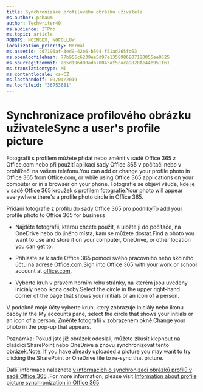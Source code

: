 ```yaml
---
title: Synchronizace profilového obrázku uživatele
ms.author: pebaum
author: Techwriter40
ms.audience: ITPro
ms.topic: article
ROBOTS: NOINDEX, NOFOLLOW
localization_priority: Normal
ms.assetid: cd7196af-3ed9-42e6-b594-f51ad265fd63
ms.openlocfilehash: 77b956c6239ee5d97e1358986807180055ee0525
ms.sourcegitcommit: a65d196d00adb70045af5caca9828fe44b951f61
ms.translationtype: MT
ms.contentlocale: cs-CZ
ms.lasthandoff: 09/04/2019
ms.locfileid: "36753681"
---
```

# <a name="sync-a-users-profile-picture"></a><span data-ttu-id="39d1d-102">Synchronizace profilového obrázku uživatele</span><span class="sxs-lookup"><span data-stu-id="39d1d-102">Sync a user's profile picture</span></span>

<span data-ttu-id="39d1d-103">Fotografii s profilem můžete přidat nebo změnit v sadě Office 365 z Office.com nebo při použití aplikací sady Office 365 v počítači nebo v prohlížeči na vašem telefonu.</span><span class="sxs-lookup"><span data-stu-id="39d1d-103">You can add or change your profile photo in Office 365 from Office.com, or while using Office 365 applications on your computer or in a browser on your phone.</span></span> <span data-ttu-id="39d1d-104">Fotografie se objeví všude, kde je v sadě Office 365 kroužek s profilem fotografie.</span><span class="sxs-lookup"><span data-stu-id="39d1d-104">Your photo will appear everywhere there's a profile photo circle in Office 365.</span></span>

<span data-ttu-id="39d1d-105">Přidání fotografie z profilu do sady Office 365 pro podniky</span><span class="sxs-lookup"><span data-stu-id="39d1d-105">To add your profile photo to Office 365 for business</span></span>

- <span data-ttu-id="39d1d-106">Najděte fotografii, kterou chcete použít, a uložte ji do počítače, na OneDrive nebo do jiného místa, kam se můžete dostat.</span><span class="sxs-lookup"><span data-stu-id="39d1d-106">Find a photo you want to use and store it on your computer, OneDrive, or other location you can get to.</span></span>

- <span data-ttu-id="39d1d-107">Přihlaste se k sadě Office 365 pomocí svého pracovního nebo školního účtu na adrese [Office.com](http://www.office.com).</span><span class="sxs-lookup"><span data-stu-id="39d1d-107">Sign into Office 365 with your work or school account at [office.com](http://www.office.com).</span></span>

- <span data-ttu-id="39d1d-108">Vyberte kruh v pravém horním rohu stránky, na kterém jsou uvedeny iniciály nebo ikona osoby.</span><span class="sxs-lookup"><span data-stu-id="39d1d-108">Select the circle in the upper right-hand corner of the page that shows your initials or an icon of a person.</span></span>

<span data-ttu-id="39d1d-109">V podokně moje účty vyberte kruh, který zobrazuje iniciály nebo ikonu osoby.</span><span class="sxs-lookup"><span data-stu-id="39d1d-109">In the My accounts pane, select the circle that shows your initials or an icon of a person.</span></span> <span data-ttu-id="39d1d-110">Změňte fotografii v zobrazeném okně.</span><span class="sxs-lookup"><span data-stu-id="39d1d-110">Change your photo in the pop-up that appears.</span></span>

<span data-ttu-id="39d1d-111">Poznámka: Pokud jste již obrázek odeslali, můžete zkusit klepnout na dlaždici SharePoint nebo OneDrive a znovu synchronizovat tento obrázek.</span><span class="sxs-lookup"><span data-stu-id="39d1d-111">Note: If you have already uploaded a picture you may want to try clicking the SharePoint or OneDrive tile to re-sync that picture.</span></span>

<span data-ttu-id="39d1d-112">Další informace naleznete [v informacích o synchronizaci obrázků profilů v sadě Office 365](https://support.office.com/article/information-about-profile-picture-synchronization-in-office-365-20594d76-d054-4af4-a660-401133e3d48a) .</span><span class="sxs-lookup"><span data-stu-id="39d1d-112">For more information, please visit [Information about profile picture synchronization in Office 365](https://support.office.com/article/information-about-profile-picture-synchronization-in-office-365-20594d76-d054-4af4-a660-401133e3d48a)</span></span>

